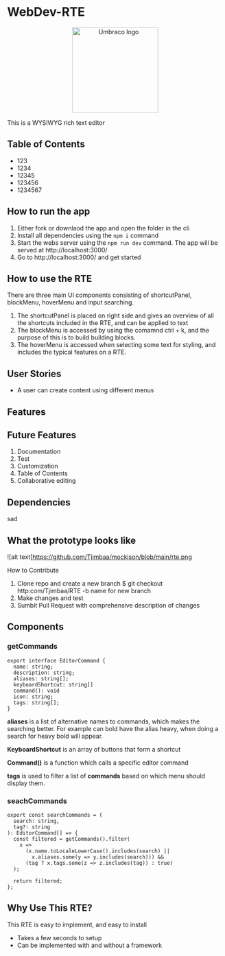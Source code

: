 # WebDev-RTE


<p align="center">
  <img width="200" src="https://umbraco.com/media/4mzda5do/umbraco_logo_blue05.png?quality=80" alt="Umbraco logo">
  <p align="center">
  <p>This is a WYSIWYG rich text editor </p>
  </p>
</p>

## Table of Contents
* 123
* 1234
* 12345
* 123456
* 1234567

## How to run the app
1. Either fork or downlaod the app and open the folder in the cli
2. Install all dependencies using the `npm i` command
3. Start the webs server using the `npm run dev` command. The app will be served at http://localhost:3000/
4. Go to http://localhost:3000/ and get started

## How to use the RTE
There are three main UI components consisting of shortcutPanel, blockMenu, hoverMenu and input searching.
1. The shortcutPanel is placed on right side and gives an overview of all the shortcuts included in the RTE, and can be applied to text
2. The blockMenu is accessed by using the comamnd ctrl + k, and the purpose of this is to build building blocks.
3. The hoverMenu is accessed when selecting some text for styling, and includes the typical features on a RTE.

## User Stories
* A user can create content using different menus

## Features

## Future Features
1. Documentation
2. Test
3. Customization
4. Table of Contents
5. Collaborative editing

## Dependencies
sad

## What the prototype looks like
![alt text]https://github.com/Tjimbaa/mockjson/blob/main/rte.png

How to Contribute
1. Clone repo and create a new branch $ git checkout http:com/Tjimbaa/RTE -b name for new branch
2. Make changes and test
3. Sumbit Pull Request with comprehensive description of changes


## Components 

### getCommands
```
export interface EditorCommand {
  name: string;
  description: string;
  aliases: string[];
  keyboardShortcut: string[]
  command(): void
  icon: string;
  tags: string[];
}
``` 

**aliases** is a list of alternative names to commands, which makes the searching better. For example can bold have the alias heavy, when doing a search for heavy bold will appear.

**KeyboardShortcut** is an array of buttons that form a shortcut

**Command()** is a function which calls a specific editor command

**tags** is used to filter a list of **commands** based on which menu should display them.

### seachCommands
```
export const searchCommands = (
  search: string,
  tag?: string
): EditorCommand[] => {
  const filtered = getCommands().filter(
    x =>
      (x.name.toLocaleLowerCase().includes(search) ||
        x.aliases.some(y => y.includes(search))) &&
      (tag ? x.tags.some(z => z.includes(tag)) : true)
  );

  return filtered;
};
```

## Why Use This RTE?
This RTE is easy to implement, and easy to install
* Takes a few seconds to setup
* Can be implemented with and without a framework
